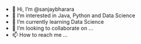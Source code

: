 - 👋 Hi, I’m @sanjaybharara
- 👀 I’m interested in Java, Python and Data Science
- 🌱 I’m currently learning Data Science
- 💞️ I’m looking to collaborate on ...
- 📫 How to reach me ...

<!---
sanjaybharara/sanjaybharara is a ✨ special ✨ repository because its `README.md` (this file) appears on your GitHub profile.
You can click the Preview link to take a look at your changes.
--->
